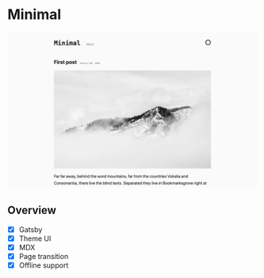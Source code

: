 # Minimal

<img src="preview/preview-cover.png" alt="Preview cover">

## Overview

- [x] Gatsby
- [x] Theme UI
- [x] MDX
- [x] Page transition
- [x] Offline support
